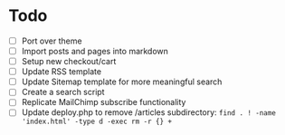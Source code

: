 # Todo

- [ ] Port over theme
- [ ] Import posts and pages into markdown
- [ ] Setup new checkout/cart
- [ ] Update RSS template
- [ ] Update Sitemap template for more meaningful search
- [ ] Create a search script
- [ ] Replicate MailChimp subscribe functionality
- [ ] Update deploy.php to remove /articles subdirectory: `find . ! -name 'index.html' -type d -exec rm -r {} +`
